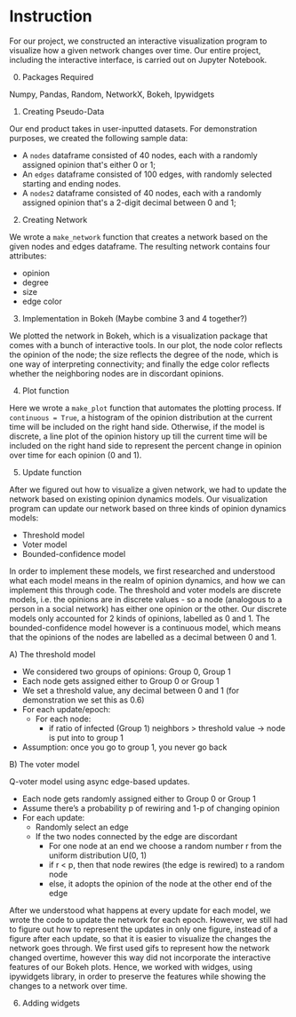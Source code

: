 # Instruction 

For our project, we constructed an interactive visualization program to visualize how a given network changes over time. Our entire project, including the interactive interface, is carried out on Jupyter Notebook. 

0. Packages Required

Numpy, Pandas, Random, NetworkX, Bokeh, Ipywidgets

1. Creating Pseudo-Data 

Our end product takes in user-inputted datasets. For demonstration purposes, we created the following sample data: 
- A `nodes` dataframe consisted of 40 nodes, each with a randomly assigned opinion that's either 0 or 1;  
- An `edges` dataframe consisted of 100 edges, with randomly selected starting and ending nodes.
- A `nodes2` dataframe consisted of 40 nodes, each with a randomly assigned opinion that's a 2-digit decimal between 0 and 1;  

2. Creating Network

We wrote a `make_network` function that creates a network based on the given nodes and edges dataframe. The resulting network contains four attributes:
- opinion 
- degree 
- size 
- edge color

3. Implementation in Bokeh (Maybe combine 3 and 4 together?)

We plotted the network in Bokeh, which is a visualization package that comes with a bunch of interactive tools. In our plot, the node color reflects the opinion of the node; the size reflects the degree of the node, which is one way of interpreting connectivity; and finally the edge color reflects whether the neighboring nodes are in discordant opinions. 

4. Plot function 

Here we wrote a `make_plot` function that automates the plotting process. If `continuous = True`, a histogram of the opinion distribution at the current time will be included on the right hand side. Otherwise, if the model is discrete, a line plot of the opinion history up till the current time will be included on the right hand side to represent the percent change in opinion over time for each opinion (0 and 1).

5. Update function 

After we figured out how to visualize a given network, we had to update the network based on existing opinion dynamics models. Our visualization program can update our network based on three kinds of opinion dynamics models:
- Threshold model
- Voter model
- Bounded-confidence model

In order to implement these models, we first researched and understood what each model means in the realm of opinion dynamics, and how we can implement this through code. The threshold and voter models are discrete models, i.e. the opinions are in discrete values - so a node (analogous to a person in a social network) has either one opinion or the other. Our discrete models only accounted for 2 kinds of opinions, labelled as 0 and 1. The bounded-confidence model however is a continuous model, which means that the opinions of the nodes are labelled as a decimal between 0 and 1.

A) The threshold model
- We considered two groups of opinions: Group 0, Group 1
- Each node gets assigned either to Group 0 or Group 1
- We set a threshold value, any decimal between 0 and 1 (for demonstration we set this as 0.6)
- For each update/epoch:
    - For each node:
        - if ratio of infected (Group 1) neighbors > threshold value
            -> node is put into to group 1 
- Assumption: once you go to group 1, you never go back

B) The voter model

Q-voter model using async edge-based updates.

- Each node gets randomly assigned either to Group 0 or Group 1
- Assume there’s a probability p of rewiring and 1-p of changing opinion
- For each update:
    - Randomly select an edge
    - If the two nodes connected by the edge are discordant
        - For one node at an end we choose a random number r from the uniform distribution U(0, 1)
        - if r < p, then that node rewires (the edge is rewired) to a random node
        - else, it adopts the opinion of the node at the other end of the edge


After we understood what happens at every update for each model, we wrote the code to update the network for each epoch. However, we still had to figure out how to represent the updates in only one figure, instead of a figure after each update, so that it is easier to visualize the changes the network goes through. We first used gifs to represent how the network changed overtime, however this way did not incorporate the interactive features of our Bokeh plots. Hence, we worked with widges, using ipywidgets library, in order to preserve the features while showing the changes to a network over time.

6. Adding widgets 


